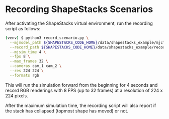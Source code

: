 # Recording ShapeStacks Scenarios

After activating the ShapeStacks virtual environment, run the recording script as follows:

```bash
(venv) $ python3 record_scenario.py \
  --mjmodel_path ${SHAPESTACKS_CODE_HOME}/data/shapestacks_example/mjcf/env_test.xml \
  --record_path ${SHAPESTACKS_CODE_HOME}/data/shapestacks_example/recordings/env_test \
  --mjsim_time 4 \
  --fps 8 \
  --max_frames 32 \
  --cameras cam_1 cam_2 \
  --res 224 224 \
  --formats rgb
```

This will run the simulation forward from the beginning for 4 seconds and record RGB renderings with 8 FPS (up to 32 frames) at a resolution of 224 x 224 pixels.

After the maximum simulation time, the recording script will also report if the stack has collapsed (topmost shape has moved) or not.
